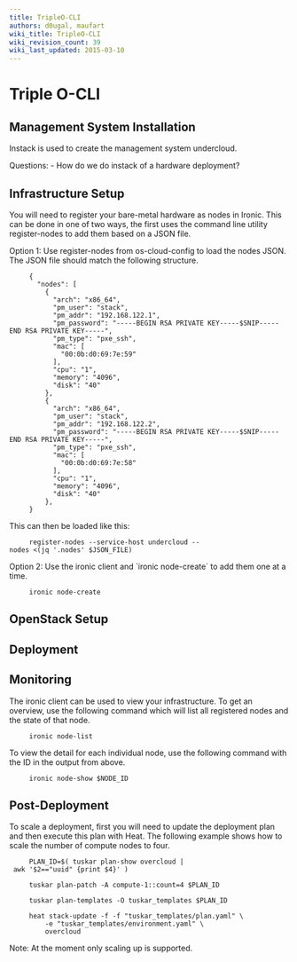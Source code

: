 ```yaml
---
title: TripleO-CLI
authors: d0ugal, maufart
wiki_title: TripleO-CLI
wiki_revision_count: 39
wiki_last_updated: 2015-03-10
---
```


# Triple O-CLI

## Management System Installation

Instack is used to create the management system undercloud.

Questions: - How do we do instack of a hardware deployment?

## Infrastructure Setup

You will need to register your bare-metal hardware as nodes in Ironic. This can be done in one of two ways, the first uses the command line utility register-nodes to add them based on a JSON file.

Option 1: Use register-nodes from os-cloud-config to load the nodes JSON. The JSON file should match the following structure.

         {
           "nodes": [
             {
               "arch": "x86_64",
               "pm_user": "stack",
               "pm_addr": "192.168.122.1",
               "pm_password": "-----BEGIN RSA PRIVATE KEY-----$SNIP-----END RSA PRIVATE KEY-----",
               "pm_type": "pxe_ssh",
               "mac": [
                 "00:0b:d0:69:7e:59"
               ],
               "cpu": "1",
               "memory": "4096",
               "disk": "40"
             },
             {
               "arch": "x86_64",
               "pm_user": "stack",
               "pm_addr": "192.168.122.2",
               "pm_password": "-----BEGIN RSA PRIVATE KEY-----$SNIP-----END RSA PRIVATE KEY-----",
               "pm_type": "pxe_ssh",
               "mac": [
                 "00:0b:d0:69:7e:58"
               ],
               "cpu": "1",
               "memory": "4096",
               "disk": "40"
             },
         }

This can then be loaded like this:

         register-nodes --service-host undercloud --nodes <(jq '.nodes' $JSON_FILE)

Option 2: Use the ironic client and \`ironic node-create\` to add them one at a time.

         ironic node-create

## OpenStack Setup

## Deployment

## Monitoring

The ironic client can be used to view your infrastructure. To get an overview, use the following command which will list all registered nodes and the state of that node.

         ironic node-list

To view the detail for each individual node, use the following command with the ID in the output from above.

         ironic node-show $NODE_ID

## Post-Deployment

To scale a deployment, first you will need to update the deployment plan and then execute this plan with Heat. The following example shows how to scale the number of compute nodes to four.

         PLAN_ID=$( tuskar plan-show overcloud | awk '$2=="uuid" {print $4}' )

         tuskar plan-patch -A compute-1::count=4 $PLAN_ID

         tuskar plan-templates -O tuskar_templates $PLAN_ID

         heat stack-update -f -f "tuskar_templates/plan.yaml" \
             -e "tuskar_templates/environment.yaml" \
             overcloud

Note: At the moment only scaling up is supported.
